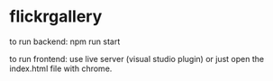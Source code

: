 # flickrgallery

to run backend:
npm run start

to run frontend:
use live server (visual studio plugin) or just open the index.html file with chrome.